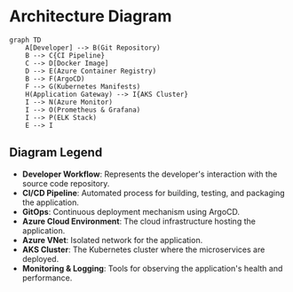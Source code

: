 
# Architecture Diagram

```mermaid
graph TD
    A[Developer] --> B(Git Repository)
    B --> C{CI Pipeline}
    C --> D[Docker Image]
    D --> E(Azure Container Registry)
    B --> F(ArgoCD)
    F --> G(Kubernetes Manifests)
    H(Application Gateway) --> I{AKS Cluster}
    I --> N(Azure Monitor)
    I --> O(Prometheus & Grafana)
    I --> P(ELK Stack)
    E --> I
```

## Diagram Legend

- **Developer Workflow**: Represents the developer's interaction with the source code repository.
- **CI/CD Pipeline**: Automated process for building, testing, and packaging the application.
- **GitOps**: Continuous deployment mechanism using ArgoCD.
- **Azure Cloud Environment**: The cloud infrastructure hosting the application.
- **Azure VNet**: Isolated network for the application.
- **AKS Cluster**: The Kubernetes cluster where the microservices are deployed.
- **Monitoring & Logging**: Tools for observing the application's health and performance.

